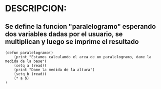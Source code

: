# DESCRIPCION:
## Se define la funcion "paralelogramo" esperando dos variables dadas por el usuario, se multiplican y luego se imprime el resultado
~~~
(defun paralelogramo()
	(print "Estamos calculando el area de un paralelogramo, dame la medida de la base")
	(setq a (read))
	(print "Dame la medida de la altura")
	(setq b (read))
	(* a b)
)
~~~
	
